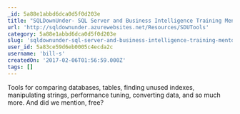 ```yaml
---
_id: 5a88e1abbd6dca0d5f0d203e
title: "SQLDownUnder- SQL Server and Business Intelligence Training Mentoring"
url: 'http://sqldownunder.azurewebsites.net/Resources/SDUTools'
category: 5a88e1abbd6dca0d5f0d203e
slug: 'sqldownunder-sql-server-and-business-intelligence-training-mentoring'
user_id: 5a83ce59d6eb0005c4ecda2c
username: 'bill-s'
createdOn: '2017-02-06T01:56:59.000Z'
tags: []
---
```


Tools for comparing databases, tables, finding unused indexes, manipulating strings, performance tuning, converting data, and so much more. 
And did we mention, free?
